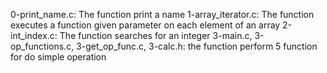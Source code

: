 0-print_name.c: The function print a name
1-array_iterator.c: The function executes a function given parameter on each element of an array
2-int_index.c: The function searches for an integer
3-main.c, 3-op_functions.c, 3-get_op_func.c, 3-calc.h: the function perform 5 function for do simple operation
